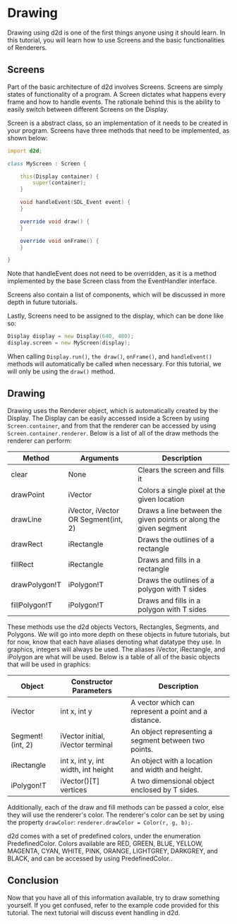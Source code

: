 # Drawing

Drawing using d2d is one of the first things anyone using it should learn. In this tutorial, you will learn how to use Screens and the basic functionalities of Renderers.

## Screens

Part of the basic architecture of d2d involves Screens. Screens are simply states of functionality of a program. A Screen dictates what happens every frame and how to handle events. The rationale behind this is the ability to easily switch between different Screens on the Display. 

Screen is a abstract class, so an implementation of it needs to be created in your program. Screens have three methods that need to be implemented, as shown below:

```D
import d2d;

class MyScreen : Screen {

    this(Display container) {
        super(container);
    }

    void handleEvent(SDL_Event event) {
    }

    override void draw() {
    }

    override void onFrame() {
    }

}
```

Note that handleEvent does not need to be overridden, as it is a method implemented by the base Screen class from the EventHandler interface. 

Screens also contain a list of components, which will be discussed in more depth in future tutorials.

Lastly, Screens need to be assigned to the display, which can be done like so:

```D
Display display = new Display(640, 480);
display.screen = new MyScreen(display);
```

When calling `Display.run()`, `the draw()`, `onFrame()`, and `handleEvent()` methods will automatically be called when necessary. For this tutorial, we will only be using the `draw()` method.

## Drawing

Drawing uses the Renderer object, which is automatically created by the Display. The Display can be easily accessed inside a Screen by using `Screen.container`, and from that the renderer can be accessed by using `Screen.container.renderer`. Below is a list of all of the draw methods the renderer can perform:

|Method|Arguments|Description|
|-|-|-|
|clear|None|Clears the screen and fills it|
|drawPoint|iVector|Colors a single pixel at the given location|
|drawLine|iVector, iVector OR Segment(int, 2)|Draws a line between the given points or along the given segment|
|drawRect|iRectangle|Draws the outlines of a rectangle|
|fillRect|iRectangle|Draws and fills in a rectangle|
|drawPolygon!T|iPolygon!T|Draws the outlines of a polygon with T sides|
|fillPolygon!T|iPolygon!T|Draws and fills in a polygon with T sides|

These methods use the d2d objects Vectors, Rectangles, Segments, and Polygons. We will go into more depth on these objects in future tutorials, but for now, know that each have aliases denoting what datatype they use. In graphics, integers will always be used. The aliases iVector, iRectangle, and iPolygon are what will be used. Below is a table of all of the basic objects that will be used in graphics:

|Object|Constructor Parameters|Description|
|-|-|-|
|iVector|int x, int y|A vector which can represent a point and a distance.|
|Segment!(int, 2)|iVector initial, iVector terminal|An object representing a segment between two points.|
|iRectangle|int x, int y, int width, int height|An object with a location and width and height.|
|iPolygon!T|iVector()[T] vertices|A two dimensional object enclosed by T sides.|

Additionally, each of the draw and fill methods can be passed a color, else they will use the renderer's color. The renderer's color can be set by using the property `drawColor`: `renderer.drawColor = Color(r, g, b);`.

d2d comes with a set of predefined colors, under the enumeration PredefinedColor. Colors available are RED, GREEN, BLUE, YELLOW, MAGENTA, CYAN, WHITE, PINK, ORANGE, LIGHTGREY, DARKGREY, and BLACK, and can be accessed by using PredefinedColor.<COLORNAME>.

## Conclusion

Now that you have all of this information available, try to draw something yourself. If you get confused, refer to the example code provided for this tutorial. The next tutorial will discuss event handling in d2d.
